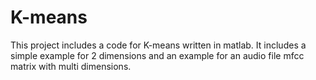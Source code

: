 # K-means
This project includes a code for K-means written in matlab. It includes a simple example for 2 dimensions and an example for an audio file mfcc matrix with multi dimensions.
